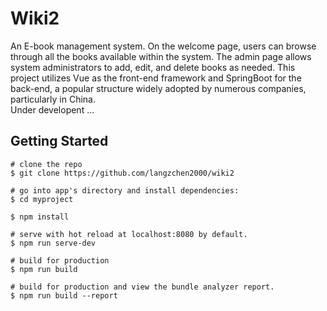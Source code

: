 # Wiki2

An E-book management system. On the welcome page, users can browse through all the books available within the system. The admin page allows system administrators to add, edit, and delete books as needed.
This project utilizes Vue as the front-end framework and SpringBoot for the back-end, a popular structure widely adopted by numerous companies, particularly in China.
<br>Under developent ...
## Getting Started

```
# clone the repo
$ git clone https://github.com/langzchen2000/wiki2

# go into app's directory and install dependencies:
$ cd myproject

$ npm install

# serve with hot reload at localhost:8080 by default.
$ npm run serve-dev

# build for production
$ npm run build

# build for production and view the bundle analyzer report.
$ npm run build --report
```




